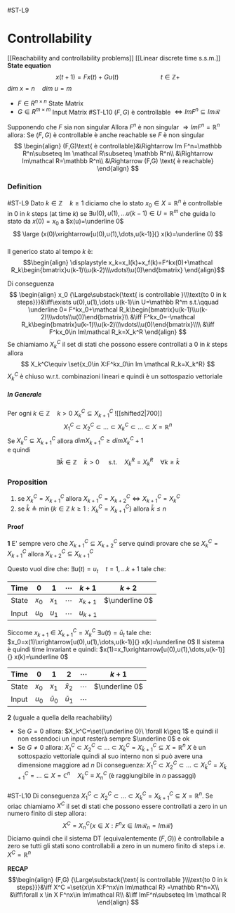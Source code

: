 #ST-L9 
# Controllability
[[Reachability and controllability problems]]
[[Linear discrete time s.s.m.]]
**State equation**
$$
x(t+1)=Fx(t)+Gu(t)\qquad\qquad\qquad t\in \mathbb Z+
$$
$dim\ x=n\quad dim\ u=m$  
- $F\in R^{n\times n}$ State Matrix
- $G\in R^{m\times m}$ Input Matrix
#ST-L10
$(F,G)$ è controllable $\iff Im F^n\subseteq Im\mathcal R$

Supponendo che $F$ sia non singular Allora $F^n$ è non singular $\Rightarrow ImF^n=\mathbb R^n$ allora:
Se $(F,G)$ è controllable è anche reachable se $F$ è non singular
$$
\begin{align}
(F,G)\text{ è controllable}&\Rightarrow Im F^n=\mathbb R^n\subseteq Im \mathcal R\subseteq \mathbb R^n\\
&\Rightarrow Im\mathcal R=\mathbb R^n\\
&\Rightarrow (F,G) \text{ è reachable}
\end{align}
$$

### Definition
#ST-L9
Dato $k\in \mathbb Z\quad k \geq 1$  diciamo che lo stato $x_0\in X=\mathbb R^n$  è controllable in 0 in $k$ steps (at time $k$) se 
$\exists u(0),u(1),\dots u(k-1)\in U=\mathbb R^m$  che guida lo stato da 
$x(0)=x_0$  a $x(u)=\underline 0$ 
$$
\large
(x(0)\xrightarrow[u(0),u(1),\dots,u(k-1)]{} x(k)=\underline 0)
$$

###
Il generico stato al tempo $k$ è:
$$\begin{align}
\displaystyle x_k=x_l(k)+x_f(k)=F^kx(0)+\mathcal R_k\begin{bmatrix}u(k-1)\\u(k-2)\\\vdots\\u(0)\end{bmatrix}
\end{align}$$


Di conseguenza
$$
\begin{align}
x_0 {\Large\substack{\text{ is controllable }\\\text{to 0 in k steps}}}&\iff\exists u(0),u(1),\dots u(k-1)\in U=\mathbb R^m s.t.\qquad \underline 0= F^kx_0+\mathcal R_k\begin{bmatrix}u(k-1)\\u(k-2)\\\vdots\\u(0)\end{bmatrix}\\
&\iff F^kx_0=-\mathcal R_k\begin{bmatrix}u(k-1)\\u(k-2)\\\vdots\\u(0)\end{bmatrix}\\\\
&\iff F^kx_0\in Im\mathcal R_k=X_k^R
\end{align}
$$
Se chiamiamo  $X_k^C$ il set di stati che possono essere controllati a 0 in $k$ steps allora
$$
X_k^C\equiv \set{x_0\in X:F^kx_0\in Im \mathcal R_k=X_k^R}
$$
$X_k^C$ è chiuso w.r.t. combinazioni lineari e quindi è un sottospazio vettoriale


##### In Generale
Per ogni $k \in \mathbb Z\quad k>0$ 
$X_k^C\subseteq X_{k+1}^C$ 
![[shifted2|700]]
$$
X_1^C\subset X_2^C\subset... \subset X_k^C\subset ... \subset X=\mathbb R^n
$$
Se $X_k^C \subsetneq X_{k+1}^C$   allora $dimX_{k+1}^C\geq dim X_k^C+1$  
e quindi
$$
\exists \bar k\in \mathbb Z\quad \bar k >0\quad\text{ s.t.}\quad X_\bar k^R=X_k^R \quad \forall k\geq\bar k
$$
### Proposition
1. se $X_k^C=X_{k+1}^C$ allora $X_{k+1}^C=X_{k+2}^C\iff X_{k+1}^C =X_k^C$  
2. se $\bar k \triangleq \min\{ k\in\mathbb Z\ k\geq 1:X_k^C=X_{k+1}^C\}$ allora $\bar k \leq n$
#### Proof
**1**
E' sempre vero che $X_{k+1}^C\subseteq X_{k+2}^C$  serve quindi provare che se
$X_{k}^C=X_{k+1}^C$ allora $X_{k+2}^C\subseteq X_{k+1}^C$

Questo vuol dire che: $\exists u(t)=u_t\quad t=1,...k+1$ tale che:

| Time  | $0$   | $1$   | $\cdots$ | $k+1$     | $k+2$          |
| ----- | ----- | ----- | -------- | --------- | -------------- |
| State | $x_0$ | $x_1$ | $\cdots$ | $x_{k+1}$ | $\underline 0$ |
| Input | $u_0$ | $u_1$ | $\cdots$ | $u_{k+1}$ |                |
Siccome  $x_{k+1}\in X_{k+1}^C=X_k^C$
$\exists u(t)=\bar u_t$  tale che:
$x_0=x(1)\xrightarrow[u(0),u(1),\dots,u(k-1)]{} x(k)=\underline 0$ 
Il sistema è quindi time invariant e quindi:
$x(1)=x_1\xrightarrow[u(0),u(1),\dots,u(k-1)]{} x(k)=\underline 0$

| Time  | $0$   | $1$        | $2$        | $\cdots$ | $k+1$          |
| ----- | ----- | ---------- | ---------- | -------- | -------------- |
| State | $x_0$ | $x_1$      | $\bar x_2$ | $\cdots$ | $\underline 0$ |
| Input | $u_0$ | $\bar u_0$ | $\bar u_1$ | $\cdots$ |                |
**2** 
	(uguale a quella della reachability)
- Se $G=0$ allora:
	$X_k^C=\set{\underline 0}\ \forall k\geq 1$ 
	e quindi il non essendoci un input resterà sempre $\underline 0$  e ok
- Se $G\neq 0$ allora:
	$X_1^C\subset X_2^C\subset\ldots\subset X_\bar k^C= X_{\bar k+1}^C\subseteq X=\mathbb R^n$ 
	$X$ è un sottospazio vettoriale quindi al suo interno non si può avere una dimensione maggiore ad $n$ 
Di conseguenza:
$X_1^C\subset X_2^C\subset\ldots\subset X_\bar k^C= X_{\bar k+1}^C=\ldots\subseteq X=\mathbb C^n\quad X_\bar k ^C\equiv X_n^C$  (è raggiungibile in $n$ passaggi)
###
#ST-L10 
Di conseguenza $X_1^C\subset X_2^C\subset...\subset X_\bar k^C= X_{\bar k+1}^C\subseteq X=\mathbb R^n$.
Se oriac chiamiamo $X^C$ il set di stati che possono essere controllati a zero in un numero finito di step allora:
$$
X^C=X_n^C\Big\{x\in X:F^nx\in Im\mathcal R_n=Im\mathcal R\Big\}
$$
Diciamo quindi che il sistema DT (equivalentemente $(F, G)$) è controllabile a zero se tutti gli stati sono controllabili a zero in un numero finito di steps i.e. $X^C=\mathbb R^n$

**RECAP**
$$\begin{align}
(F,G) {\Large\substack{\text{ is controllable }\\\text{to 0 in k steps}}}&\iff X^C =\set{x\in X:F^nx\in Im\mathcal R} =\mathbb R^n=X\\
&\iff\forall x \in X F^nx\in Im\mathcal R\\
&\iff ImF^n\subseteq Im \mathcal R
\end{align}
$$
